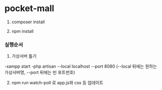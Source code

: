 # pocket-mall

1. composer install

2. npm install

### 실행순서

1. 가상서버 틀기

-xampp start
-php artisan --local localhost --port 8080 (--local 뒤에는 원하는 가상서버명, --port 뒤에는 빈 포트번호)

2. npm run watch-poll 로 app.js와 css 등 업데이트
